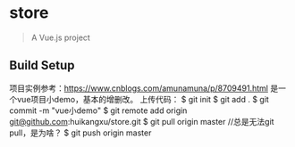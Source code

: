 # store

> A Vue.js project

## Build Setup
项目实例参考：https://www.cnblogs.com/amunamuna/p/8709491.html
是一个vue项目小demo，基本的增删改。
上传代码：
$ git init
$ git add .
$ git commit -m "vue小demo"
$ git remote add origin git@github.com:huikangxu/store.git
$ git pull origin master  //总是无法git pull，是为啥？
$ git push origin master
